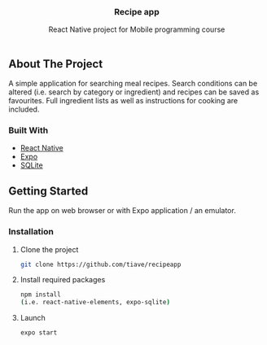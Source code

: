 <div id="top"></div>

<br />
<div align="center">
  
<h3 align="center">Recipe app</h3>

<p align="center">
    React Native project for Mobile programming course<br />
<br />
</p>
</div>

## About The Project

A simple application for searching meal recipes. Search conditions can be altered (i.e. search by category or ingredient) and recipes can be saved as favourites. Full ingredient lists as well as instructions for cooking are included.


### Built With

* [React Native](https://reactnative.dev/)
* [Expo](https://expo.dev/)
* [SQLite](https://docs.expo.dev/versions/latest/sdk/sqlite/)


## Getting Started

Run the app on web browser or with Expo application / an emulator.

### Installation

1. Clone the project
   ```sh
   git clone https://github.com/tiave/recipeapp
   ```
2. Install required packages
   ```sh
   npm install
   (i.e. react-native-elements, expo-sqlite)
   ```
3. Launch
   ```sh
   expo start
   ```
